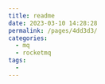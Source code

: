 ```yaml
---
title: readme
date: 2023-03-10 14:28:28
permalink: /pages/4dd3d3/
categories:
  - mq
  - rocketmq
tags:
  - 
---
```

